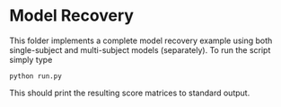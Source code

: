 # Model Recovery
This folder implements a complete model recovery example using both single-subject and multi-subject models
(separately). To run the script simply type

```
python run.py
```

This should print the resulting score matrices to standard output.
